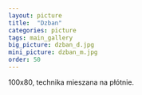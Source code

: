 ```yaml
---
layout: picture
title:  "Dzban"
categories: picture
tags: main_gallery
big_picture: dzban_d.jpg
mini_picture: dzban_m.jpg
order: 50
---
```

100x80, technika mieszana na płótnie.
